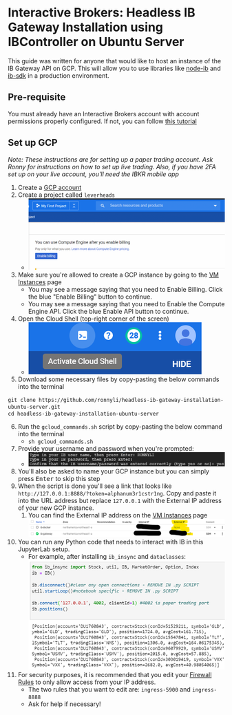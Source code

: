 # Interactive Brokers: Headless IB Gateway Installation using IBController on Ubuntu Server
This guide was written for anyone that would like to host an instance of the IB Gateway API on GCP. This will allow you to use libraries like [node-ib](https://github.com/pilwon/node-ib) and [ib-sdk](https://github.com/triploc/ib-sdk) in a production environment.

## Pre-requisite
You must already have an Interactive Brokers account with account permissions properly configured. If not, you can follow [this tutorial](IB_account_settings.md)

## Set up GCP
*Note: These instructions are for setting up a paper trading account.*
*Ask Ronny for instructions on how to set up live trading.*
*Also, if you have 2FA set up on your live account, you'll need the IBKR mobile app*
1. Create a [GCP account](https://cloud.google.com/)
1. Create a project called `leverheads`
	- ![GCP Console New Project](images/tutorial/gcp_console_new_project_click.gif)
1. Make sure you're allowed to create a GCP instance by going to the [VM Instances](https://console.cloud.google.com/compute/instances) page
	- You may see a message saying that you need to Enable Billing. Click the blue "Enable Billing" button to continue.
	- You may see a message saying that you need to Enable the Compute Engine API. Click the blue Enable API button to continue.
1. Open the Cloud Shell (top-right corner of the screen)
	- ![Cloud Shell](images/tutorial/activate_cloud_shell.png)
1. Download some necessary files by copy-pasting the below commands into the terminal
```
git clone https://github.com/ronnyli/headless-ib-gateway-installation-ubuntu-server.git
cd headless-ib-gateway-installation-ubuntu-server
```
6. Run the `gcloud_commands.sh` script by copy-pasting the below command into the terminal
	- `sh gcloud_commands.sh`
1. Provide your username and password when you're prompted:
	- ![User/Password Prompt](images/tutorial/user_pass_prompt.png)
1. You'll also be asked to name your GCP instance but you can simply press <kbd>Enter</kbd> to skip this step
1. When the script is done you'll see a link that looks like `http://127.0.0.1:8888/?token=alphanum3r1cstr1ng`. Copy and paste it into the URL address but replace `127.0.0.1` with the External IP address of your new GCP instance.
	1. You can find the External IP address on the [VM Instances](https://console.cloud.google.com/compute/instances) page ![External IP Address on GCP](images/tutorial/ib_gateway_external_ip_address.png)
1. You can run any Python code that needs to interact with IB in this JupyterLab setup.
	- For example, after installing `ib_insync` and `dataclasses`: ![Jupyterlab](images/tutorial/jupyterlab.png)
1. For security purposes, it is recommended that you edit your [Firewall Rules](https://console.cloud.google.com/networking/firewalls/list) to only allow access from your IP address.
	- The two rules that you want to edit are: `ingress-5900` and `ingress-8888`
	- Ask for help if necessary!
